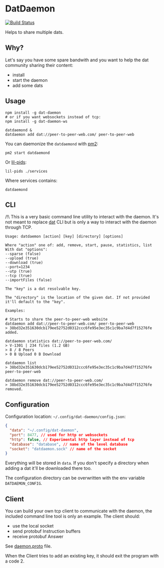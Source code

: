 # DatDaemon

[![Build Status](https://travis-ci.org/soyuka/dat-daemon.svg?branch=master)](https://travis-ci.org/soyuka/dat-daemon)

Helps to share multiple dats.

## Why?

Let's say you have some spare bandwith and you want to help the dat community sharing their content:
- install
- start the daemon
- add some dats

## Usage

```
npm install -g dat-daemon
# or if you want websockets instead of tcp:
npm install -g dat-daemon-ws

datdaemond &
datdaemon add dat://peer-to-peer-web.com/ peer-to-peer-web
```

You can daemonize the `datdaemond` with [pm2](https://github.com/Unitech/pm2):

```
pm2 start datdaemond
```

Or [lil-pids](https://github.com/mafintosh/lil-pids):

```
lil-pids ./services
```

Where services contains:

```
datdaemond
```

## CLI

/!\ This is a very basic command line utility to interact with the daemon. It's not meant to replace [dat](http://github.com/datproject/dat) CLI but is only a way to interact with the daemon through TCP.

```
Usage: datdaemon [action] [key] [directory] [options]

Where "action" one of: add, remove, start, pause, statistics, list
With dat "options":
--sparse (false)
--upload (true)
--download (true)
--port=1234
--utp (true)
--tcp (true)
--importFiles (false)

The "key" is a dat resolvable key.

The "directory" is the location of the given dat. If not provided it'll default to the "key".

Examples:

# Starts to share the peer-to-peer-web website
datdaemon add dat://peer-to-peer-web.com/ peer-to-peer-web
> 38bd32e351630dcb179ee52752d0312ccc6fe95e3ec35c1c9ba7d4d7f15276fe added.

datdaemon statistics dat://peer-to-peer-web.com/
> V-1301 | 234 files (1.2 GB)
> 8 / 8 Peers
> 0 B Upload 0 B Download

datdaemon list
> 38bd32e351630dcb179ee52752d0312ccc6fe95e3ec35c1c9ba7d4d7f15276fe peer-to-peer-web

datdaemon remove dat://peer-to-peer-web.com/
> 38bd32e351630dcb179ee52752d0312ccc6fe95e3ec35c1c9ba7d4d7f15276fe removed.
```

## Configuration

Configuration location: `~/.config/dat-daemon/config.json`:

```json
{
  "data": "~/.config/dat-daemon",
  "port": 8477, // used for http or websockets
  "http": false, // Experimental http layer instead of tcp
  "database": "database", // name of the level database
  "socket": "datdaemon.sock" // name of the socket
}
```

Everything will be stored in `data`. If you don't specify a directory when adding a dat it'll be downloaded there too.

The configuration directory can be overwritten with the env variable `DATDAEMON_CONFIG`.

## Client

You can build your own tcp client to communicate with the daemon, the included command line tool is only an example.
The client should:

- use the local socket
- send protobuf Instruction buffers
- receive protobuf Answer

See [daemon.proto](https://github.com/soyuka/dat-daemon/blob/master/daemon.proto) file.

When the Client tries to add an existing key, it should exit the program with a code 2.
